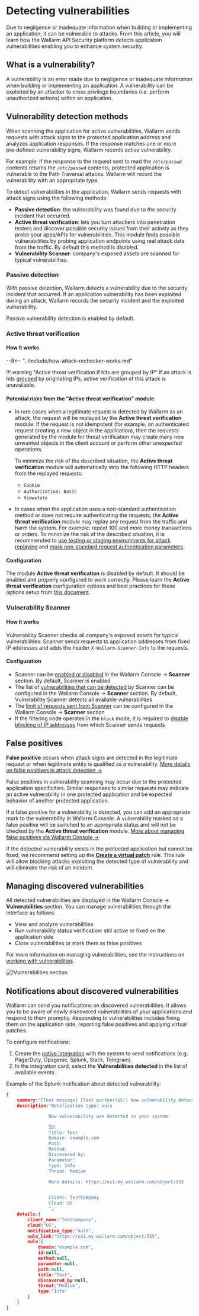 [allowlist-scanner-addresses]: ../admin-en/attack-rechecker-best-practices.md#configure-proper-white-listing-rules-for-scanner-ip-addresses

# Detecting vulnerabilities

Due to negligence or inadequate information when building or implementing an application, it can be vulnerable to attacks. From this article, you will learn how the Wallarm API Security platform detects application vulnerabilities enabling you to enhance system security.

## What is a vulnerability?

A vulnerability is an error made due to negligence or inadequate information when building or implementing an application. A vulnerability can be exploited by an attacker to cross privilege boundaries (i.e. perform unauthorized actions) within an application.

## Vulnerability detection methods

When scanning the application for active vulnerabilities, Wallarm sends requests with attack signs to the protected application address and analyzes application responses. If the response matches one or more pre‑defined vulnerability signs, Wallarm records active vulnerability.

For example: if the response to the request sent to read the `/etc/passwd` contents returns the `/etc/passwd` contents, protected application is vulnerable to the Path Traversal attacks. Wallarm will record the vulnerability with an appropriate type.

To detect vulnerabilities in the application, Wallarm sends requests with attack signs using the following methods:

* **Passive detection**: the vulnerability was found due to the security incident that occurred.
* **Active threat verification**: lets you turn attackers into penetration testers and discover possible security issues from their activity as they probe your apps/APIs for vulnerabilities. This module finds possible vulnerabilities by probing application endpoints using real attack data from the traffic. By default this method is disabled.
* **Vulnerability Scanner**: company's exposed assets are scanned for typical vulnerabilities.

### Passive detection

With passive detection, Wallarm detects a vulnerability due to the security incident that occurred. If an application vulnerability has been exploited during an attack, Wallarm records the security incident and the exploited vulnerability.

Passive vulnerability detection is enabled by default.

### Active threat verification

#### How it works

--8<-- "../include/how-attack-rechecker-works.md"

!!! warning "Active threat verification if hits are grouped by IP"
    If an attack is hits [grouped](protecting-against-attacks.md#attack) by originating IPs, active verification of this attack is unavailable.

#### Potential risks from the "Active threat verification" module

* In rare cases when a legitimate request is detected by Wallarm as an attack, the request will be replayed by the **Active threat verification** module. If the request is not idempotent (for example, an authenticated request creating a new object in the application), then the requests generated by the module for threat verification may create many new unwanted objects in the client account or perform other unexpected operations.

    To minimize the risk of the described situation, the **Active threat verification** module will automatically strip the following HTTP headers from the replayed requests:

    * `Cookie`
    * `Authorization: Basic`
    * `Viewstate`
* In cases when the application uses a non-standard authentication method or does not require authenticating the requests, the **Active threat verification** module may replay any request from the traffic and harm the system. For example: repeat 100 and more money transactions or orders. To minimize the risk of the described situation, it is recommended to [use testing or staging environments for attack replaying](../admin-en/attack-rechecker-best-practices.md#optional-configure-attack-rechecker-request-rewriting-rules-run-tests-against-a-copy-of-the-application) and [mask non-standard request authentication parameters](../admin-en/attack-rechecker-best-practices.md#configure-proper-data-masking-rules).

#### Configuration

The module **Active threat verification** is disabled by default. It should be enabled and properly configured to work correctly. Please learn the **Active threat verification** configuration options and best practices for these options setup from [this document](../admin-en/attack-rechecker-best-practices.md).

### Vulnerability Scanner

#### How it works

Vulnerability Scanner checks all company's exposed assets for typical vulnerabilities. Scanner sends requests to application addresses from fixed IP addresses and adds the header `X-Wallarm-Scanner-Info` to the requests.

#### Configuration

* Scanner can be [enabled or disabled](../user-guides/scanner/configure-scanner-modules.md) in the Wallarm Console → **Scanner** section. By default, Scanner is enabled	
* The list of [vulnerabilities that can be detected](../user-guides/scanner/configure-scanner-modules.md) by Scanner can be configured in the Wallarm Console → **Scanner** section. By default, Vulnerability Scanner detects all available vulnerabilities	
* The [limit of requests sent from Scanner](../user-guides/scanner/configure-scanner.md#scanners-rps-limits) can be configured in the Wallarm Console → **Scanner** section	
* If the filtering node operates in the `block` mode, it is required to [disable blocking of IP addresses](../admin-en/scanner-ips-allowlisting.md) from which Scanner sends requests

## False positives

**False positive** occurs when attack signs are detected in the legitimate request or when legitimate entity is qualified as a vulnerability. [More details on false positives in attack detection →](protecting-against-attacks.md#false-positives)

False positives in vulnerability scanning may occur due to the protected application specificities. Similar responses to similar requests may indicate an active vulnerability in one protected application and be expected behavior of another protected application.

If a false positive for a vulnerability is detected, you can add an appropriate mark to the vulnerability in Wallarm Console. A vulnerability marked as a false positive will be switched to an appropriate status and will not be checked by the **Active threat verification** module. [More about managing false positives via Wallarm Console →](../user-guides/vulnerabilities/false-vuln.md)

If the detected vulnerability exists in the protected application but cannot be fixed, we recommend setting up the [**Create a virtual patch**](../user-guides/rules/vpatch-rule.md) rule. This rule will allow blocking attacks exploiting the detected type of vulnerability and will eliminate the risk of an incident.

## Managing discovered vulnerabilities

All detected vulnerabilities are displayed in the Wallarm Console → **Vulnerabilities** section. You can manage vulnerabilities through the interface as follows:

* View and analyze vulnerabilities
* Run vulnerability status verification: still active or fixed on the application side
* Close vulnerabilities or mark them as false positives

For more information on managing vulnerabilities, see the instructions on [working with vulnerabilities](../user-guides/vulnerabilities/check-vuln.md).

![!Vulnerabilities section](../images/about-wallarm-waf/vulnerabilities-list.png)

## Notifications about discovered vulnerabilities

Wallarm can send you notifications on discovered vulnerabilities. It allows you to be aware of newly discovered vulnerabilities of your applications and respond to them promptly. Responding to vulnerabilities includes fixing them on the application side, reporting false positives and applying virtual patches.

To configure notifications:

1. Create the [native integration](../user-guides/settings/integrations/integrations-intro.md) with the system to send notifications (e.g. PagerDuty, Opsgenie, Splunk, Slack, Telegram).
2. In the integration card, select the **Vulnerabilities detected** in the list of available events.

Example of the Splunk notification about detected vulnerability:

```json
{
    summary:"[Test message] [Test partner(US)] New vulnerability detected",
    description:"Notification type: vuln

                New vulnerability was detected in your system.

                ID: 
                Title: Test
                Domain: example.com
                Path: 
                Method: 
                Discovered by: 
                Parameter: 
                Type: Info
                Threat: Medium

                More details: https://us1.my.wallarm.com/object/555


                Client: TestCompany
                Cloud: US
                ",
    details:{
        client_name:"TestCompany",
        cloud:"US",
        notification_type:"vuln",
        vuln_link:"https://us1.my.wallarm.com/object/555",
        vuln:{
            domain:"example.com",
            id:null,
            method:null,
            parameter:null,
            path:null,
            title:"Test",
            discovered_by:null,
            threat:"Medium",
            type:"Info"
        }
    }
}
```
